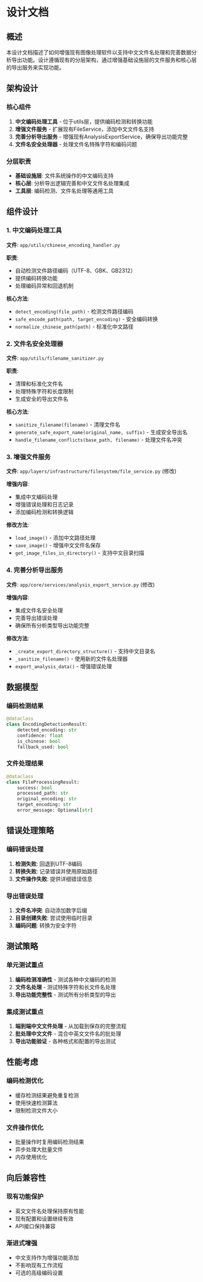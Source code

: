 # 设计文档

## 概述

本设计文档描述了如何增强现有图像处理软件以支持中文文件名处理和完善数据分析导出功能。设计遵循现有的分层架构，通过增强基础设施层的文件服务和核心层的导出服务来实现功能。

## 架构设计

### 核心组件

1. **中文编码处理工具** - 位于utils层，提供编码检测和转换功能
2. **增强文件服务** - 扩展现有FileService，添加中文文件名支持
3. **完善分析导出服务** - 增强现有AnalysisExportService，确保导出功能完整
4. **文件名安全处理器** - 处理文件名特殊字符和编码问题

### 分层职责

- **基础设施层**: 文件系统操作的中文编码支持
- **核心层**: 分析导出逻辑完善和中文文件名处理集成
- **工具层**: 编码检测、文件名处理等通用工具

## 组件设计

### 1. 中文编码处理工具

**文件**: `app/utils/chinese_encoding_handler.py`

**职责**:
- 自动检测文件路径编码（UTF-8、GBK、GB2312）
- 提供编码转换功能
- 处理编码异常和回退机制

**核心方法**:
- `detect_encoding(file_path)` - 检测文件路径编码
- `safe_encode_path(path, target_encoding)` - 安全编码转换
- `normalize_chinese_path(path)` - 标准化中文路径

### 2. 文件名安全处理器

**文件**: `app/utils/filename_sanitizer.py`

**职责**:
- 清理和标准化文件名
- 处理特殊字符和长度限制
- 生成安全的导出文件名

**核心方法**:
- `sanitize_filename(filename)` - 清理文件名
- `generate_safe_export_name(original_name, suffix)` - 生成安全导出名
- `handle_filename_conflicts(base_path, filename)` - 处理文件名冲突

### 3. 增强文件服务

**文件**: `app/layers/infrastructure/filesystem/file_service.py` (修改)

**增强内容**:
- 集成中文编码处理
- 增强错误处理和日志记录
- 添加编码检测和转换逻辑

**修改方法**:
- `load_image()` - 添加中文路径处理
- `save_image()` - 增强中文文件名保存
- `get_image_files_in_directory()` - 支持中文目录扫描

### 4. 完善分析导出服务

**文件**: `app/core/services/analysis_export_service.py` (修改)

**增强内容**:
- 集成文件名安全处理
- 完善导出错误处理
- 确保所有分析类型导出功能完整

**修改方法**:
- `_create_export_directory_structure()` - 支持中文目录名
- `_sanitize_filename()` - 使用新的文件名处理器
- `export_analysis_data()` - 增强错误处理

## 数据模型

### 编码检测结果

```python
@dataclass
class EncodingDetectionResult:
    detected_encoding: str
    confidence: float
    is_chinese: bool
    fallback_used: bool
```

### 文件处理结果

```python
@dataclass
class FileProcessingResult:
    success: bool
    processed_path: str
    original_encoding: str
    target_encoding: str
    error_message: Optional[str]
```

## 错误处理策略

### 编码错误处理

1. **检测失败**: 回退到UTF-8编码
2. **转换失败**: 记录错误并使用原始路径
3. **文件操作失败**: 提供详细错误信息

### 导出错误处理

1. **文件名冲突**: 自动添加数字后缀
2. **目录创建失败**: 尝试使用临时目录
3. **编码问题**: 转换为安全字符

## 测试策略

### 单元测试重点

1. **编码检测准确性** - 测试各种中文编码的检测
2. **文件名处理** - 测试特殊字符和长文件名处理
3. **导出功能完整性** - 测试所有分析类型的导出

### 集成测试重点

1. **端到端中文文件处理** - 从加载到保存的完整流程
2. **批处理中文文件** - 混合中英文文件名的批处理
3. **导出功能验证** - 各种格式和配置的导出测试

## 性能考虑

### 编码检测优化

- 缓存检测结果避免重复检测
- 使用快速检测算法
- 限制检测文件大小

### 文件操作优化

- 批量操作时复用编码检测结果
- 异步处理大批量文件
- 内存使用优化

## 向后兼容性

### 现有功能保护

- 英文文件名处理保持原有性能
- 现有配置和设置继续有效
- API接口保持兼容

### 渐进式增强

- 中文支持作为增强功能添加
- 不影响现有工作流程
- 可选的高级编码设置